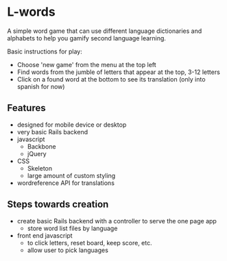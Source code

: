 # L-words

A simple word game that can use different language dictionaries and alphabets to help you gamify second language learning.

Basic instructions for play:
* Choose 'new game' from the menu at the top left
* Find words from the jumble of letters that appear at the top, 3-12 letters
* Click on a found word at the bottom to see its translation (only into spanish for now)

## Features
* designed for mobile device or desktop
* very basic Rails backend
* javascript
  * Backbone
  * jQuery
* CSS
  * Skeleton
  * large amount of custom styling
* wordreference API for translations

## Steps towards creation
* create basic Rails backend with a controller to serve the one page app
  * store word list files by language
* front end javascript
  * to click letters, reset board, keep score, etc.
  * allow user to pick languages

